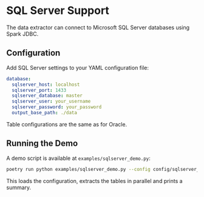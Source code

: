 # SQL Server Support

The data extractor can connect to Microsoft SQL Server databases using Spark JDBC.

## Configuration

Add SQL Server settings to your YAML configuration file:

```yaml
database:
  sqlserver_host: localhost
  sqlserver_port: 1433
  sqlserver_database: master
  sqlserver_user: your_username
  sqlserver_password: your_password
  output_base_path: ./data
```

Table configurations are the same as for Oracle.

## Running the Demo

A demo script is available at `examples/sqlserver_demo.py`:

```bash
poetry run python examples/sqlserver_demo.py --config config/sqlserver_config.yml --tables config/sqlserver_tables.json
```

This loads the configuration, extracts the tables in parallel and prints a summary.
